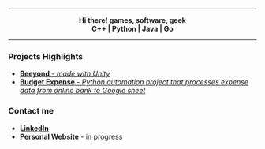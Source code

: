 

---

<p align="center">
    <strong>
        Hi there! games, software, geek
        <br>
        C++ | Python | Java | Go
    </strong>
</p>

---

### Projects Highlights
* [**Beeyond** - *made with Unity*](https://hivemindstudioau.itch.io/beeyond)  
* [**Budget Expense** - *Python automation project that processes expense data from online bank to Google sheet*](https://github.com/hc-jinghu/daily-expense-tracker)  

### Contact me
* [**LinkedIn**](https://www.linkedin.com/in/hc-jinghu/)
* **Personal Website** - in progress


